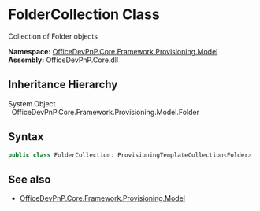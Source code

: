 # FolderCollection Class
 Collection of Folder objects   

**Namespace:** [OfficeDevPnP.Core.Framework.Provisioning.Model](OfficeDevPnP.Core.Framework.Provisioning.Model.md)  
**Assembly:** OfficeDevPnP.Core.dll  
## Inheritance Hierarchy
System.Object  
&ensp;OfficeDevPnP.Core.Framework.Provisioning.Model.Folder  
## Syntax
```C#
public class FolderCollection: ProvisioningTemplateCollection<Folder>
```
## See also
- [OfficeDevPnP.Core.Framework.Provisioning.Model](OfficeDevPnP.Core.Framework.Provisioning.Model.md)
